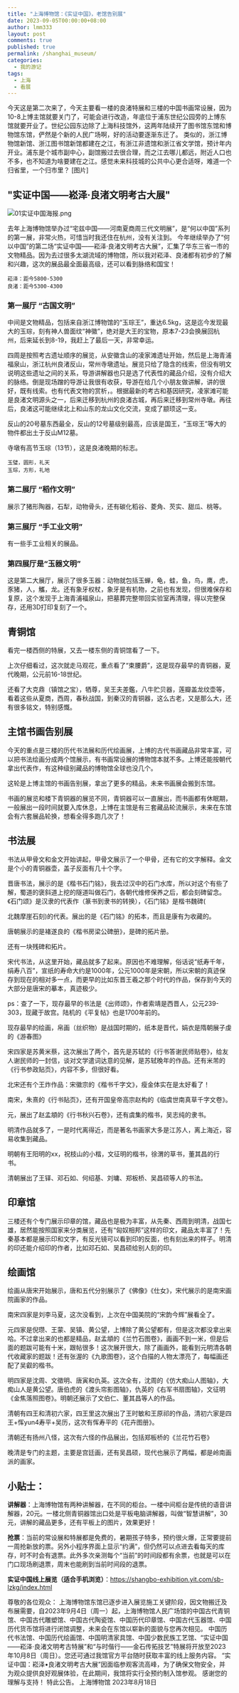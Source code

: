 ```yaml
---
title: "上海博物馆：《实证中国》，老馆告别展"
date: 2023-09-05T00:00:00+08:00
author: lmm333
layout: post
comments: true
published: true
permalink: /shanghai_museum/
categories:
  - 我的游记
tags:
  - 上海
  - 看展
---
```


今天这是第二次来了，今天主要看一楼的良渚特展和三楼的中国书画常设展，因为10-8上博主馆就要关门了，可能会进行改造，年底位于浦东世纪公园旁的上博东馆就要开业了。世纪公园东边除了上海科技馆外，这两年陆续开了图书馆东馆和博物馆东馆，俨然是个新的人民广场啊，好的活动要逐渐东迁了。
类似的，浙江博物馆新馆、浙江图书馆新馆都建在之江，有浙江非遗馆和浙江省文学馆，预计年内开业。浦东是个城市副中心，副馆搬过去很合理，而之江去哪儿都远，附近人口也不多，也不知道为啥要建在之江。感觉未来科技城的公共中心更合适呀，难道一个归省里，一个归市里？
[图片]

## "实证中国——崧泽·良渚文明考古大展"
![01实证中国海报.png](..%2Fimages%2F2023-09-05-shanghai_museum%2F01%E5%AE%9E%E8%AF%81%E4%B8%AD%E5%9B%BD%E6%B5%B7%E6%8A%A5.png)

去年上海博物馆举办过“宅兹中国——河南夏商周三代文明展”，是“何以中国”系列的第一展，非常火热，可惜当时我还住在杭州，没有关注到。
今年继续举办了“何以中国”的第二场“实证中国——崧泽·良渚文明考古大展”，汇集了华东三省一市的文物精品。因为去过很多太湖流域的博物馆，所以我对崧泽、良渚都有初步的了解和兴趣，这次的展品最全面最高级，还可以看到脉络和国宝！
```
崧泽：距今5800-5300
良渚：距今5300-4300
```
### 第一展厅 “古国文明”

中间是文物精品，包括来自浙江博物馆的“玉琮王”，重达6.5kg，这是迄今发现最大的玉琮，刻有神人兽面纹“神徽”，绝对是大王的宝物，原本7-23会换展回杭州，后来延长到8-19，我赶上了最后一天，非常幸运。

四周是按照考古遗址顺序的展览，从安徽含山的凌家滩遗址开始，然后是上海青浦福泉山，浙江杭州良渚反山，常州寺墩遗址。展览只给了隐含的线索，但没有明文说明这些遗址之间的关系，导游讲解器也只是选了代表性的藏品介绍，没有介绍大的脉络。倒是现场蹭的导游让我很有收获，导游在给几个小朋友做讲解，讲的很好，既有线索。也有代表文物的赏析，。根据最新的考古和基因研究，凌家滩可能是良渚文明源头之一，后来迁移到杭州的良渚古城，再后来迁移到常州寺墩。再往后，良渚这可能继续北上和山东的龙山文化交流，变成了颛顼这一支。

反山的20号墓东西最全，反山的12号墓级别最高，应该是国王，“玉琮王”等大的物件都出土于反山M12墓。

寺墩有高节玉琮（13节），这是良渚晚期的标志。
```
玉璧，圆形，礼天
玉琮，方形，礼地
```

### 第二展厅 “稻作文明”

展示了猪形陶器，石犁，动物骨头，还有碳化稻谷、菱角、芡实、甜瓜、桃等。

### 第三展厅 “手工业文明”
有一些手工业相关的展品。

### 第四展厅是“玉器文明”

这是第二大展厅，展示了很多玉器：动物就包括玉蝉，龟，蛙，鱼，鸟，鹰，虎，豕猪，人，觿，龙。还有象牙权杖，象牙是有机物，之前也有发现，但很难保存和复原，这个发现于上海青浦福泉山，把墓葬完整带回实验室再清理，得以完整保存，还用3D打印复刻了一个。

## 青铜馆

看完一楼西侧的特展，又去一楼东侧的青铜馆看了一下。

上次仔细看过，这次就走马观花，重点看了“束腰爵”，这是现存最早的青铜器，夏代晚期，公元前16-18世纪。

还看了大克鼎（镇馆之宝），牺尊，吴王夫差鑑，八牛贮贝器，莲瓣盖龙纹壶等，看着这些从夏商，西周，春秋战国，到秦汉的青铜器，这么古老，又是那么大，还有很多铭文，特别感慨。

## 主馆书画告别展

今天的重点是三楼的历代书法展和历代绘画展，上博的古代书画藏品非常丰富，可以把书法绘画分成两个馆展示，有书画常设展的博物馆本就不多。上博还能按朝代拿出代表作，有这种级别藏品的博物馆全球也没几个。

这轮是上博主馆的书画告别展，拿出了更多的精品，未来书画展会搬到东馆。

书画的展览和楼下青铜器的展览不同，青铜器可以一直展出，而书画都有休眠期，一般展出一段时间就要入库休息，上博在主馆是有三套藏品轮流展示，未来在东馆会有六套展品轮换，想看全得多跑几次了！

## 书法展

书法从甲骨文和金文开始讲起，甲骨文展示了一个甲骨，还有它的文字解释。金文是个小的青铜器壶，盖子反面有几十个字。

晋唐书法，展示的是《楷书石门铭》，我去过汉中的石门水库，所以对这个有些了解，蜀道的褒斜道上挖的隧道叫做石门，各朝代维修保养之后，都会刻碑留念。《石门颂》是汉隶的代表作（篆书到隶书的转换），《石门铭》是楷书魏碑(

北魏摩崖石刻)的代表。展出的是《石门铭》的拓本，而且是康有为收藏的。

唐朝展示的是褚遂良的《楷书房梁公碑册》，是碑的拓片册。

还有一块残碑和拓片。

宋代书法，从这里开始，藏品就多了起来。原因也不难理解，俗话说“纸寿千年，绢寿八百”，宣纸的寿命大约是1000年，公元1000年是宋朝，所以宋朝的真迹保存到现在的相对多一点，而更早的比如东晋王羲之那个时代的作品，保存到今天的大部分是唐宋的摹本，真迹极少。

ps：查了一下，现存最早的书法是《出师颂》，作者索靖是西晋人，公元239-303，现藏于故宫。陆机的《平复帖》也是1700年前的。

现存最早的绘画，帛画（丝织物）是战国时期的，纸本是晋代，娟衣是隋朝展子虔的《游春图》

宋四家是苏黄米蔡，这次展出了两个，首先是苏轼的《行书答谢民师贴卷》，给友人谢民师的一封信，谈对文学遣词达意的见解，是苏轼晚年的作品。还有米芾的《行书参政贴页》，内容不多，但很好看。

北宋还有个王炸作品：宋徽宗的《楷书千字文》，瘦金体实在是太好看了！

南宋，朱熹的《行书贴页》，还有开国皇帝高宗赵构的《临虞世南真草千字文卷》。

元，展出了赵孟頫的《行书秋兴石卷》，还有虞集的楷书，吴志纯的隶书。

明清作品就多了，一是时代离得近，而是著名书画家大多是江苏人，离上海近，容易收集到藏品。

明朝有王阳明的xx，祝枝山的小楷，文征明的楷书，徐渭的草书，董其昌的行书。

清朝展出了王铎、邓石如、何绍基、刘墉、郑板桥、吴昌硕等人的书法。

## 印章馆

三楼还有个专门展示印章的馆，藏品也是极为丰富，从先秦、西周到明清，战国七雄，居然能按照国家来分类展览，还有“匈奴相邦”这样的印文，藏品太丰富了！先秦基本都是展示印和文字，有反光镜可以看到印的反面，也有刻出来的样子。明清的印还能介绍印的作者，比如邓石如、吴昌硕给别人刻的印。

## 绘画馆

绘画从唐宋开始展示，唐和五代分别展示了《佛像》《仕女》，宋代展示的是南宋画院画家的作品。

南宋四家是刘李马夏，这次没看到，上次在中国美院的“宋韵今辉”展看全了。

元四家是倪瓒、王蒙、吴镇、黄公望，上博除了黄公望都有，但是这次都没拿出来哈。不过拿出来的也都是精品，赵孟頫的《兰竹石图卷》，画画不到一米，但是后面的题跋可能有十米，跟帖很多！这次展开很大，除了画画外，能看到元明清各朝代收藏家的题跋！还有张渥的《九歌图卷》，这个白描的人物太漂亮了，每幅画还配了吴叡的楷书。

明四家是沈周、文徵明、唐寅和仇英。这次全有，沈周的《仿大痴山人图轴》，大痴山人是黄公望。唐伯虎的《渡头帘影图轴》，仇英的《右军书扇图轴》，文征明《金焦落照图卷》。明朝还展示了文伯仁、董其昌等人的作品。

清朝有四王和清初六家，四王里这次展出了王时敏和王原祁的作品，清初六家是四王+恽yun4寿平+吴历，这次有恽寿平的《花卉图册》。

清朝还有扬州八怪，这次有六怪的作品展出，包括郑板桥的《兰花竹石卷》

晚清是专门的主题，主要是宫廷画，还有吴昌硕，现代也展示了两幅，都是岭南画派的画家。

## 小贴士：

**讲解器**：上海博物馆有两种讲解器，在不同的柜台。一楼中间柜台是传统的语音讲解器，20元。一楼北侧青铜器馆出口处是平板电脑讲解器，叫做“智慧讲解”，30元，讲解的藏品更多，还有平板上的图片，效果更好！

**抢票**：当前的常设展和特展都是免费的，暑期孩子特多，预约很火爆，正常要提前一周抢新放的票。另外小程序界面上显示“约满”，但仍然可以点进去看每天的库存，时不时会有退票。此外多次亲测每个“当前”的时间段都有余票，也就是可以在门口现场刷退票，周末也能刷到当前时间段的退票。

**实证中国线上展览（适合手机浏览）**：https://shangbo-exhibition.yit.com/sb-lzkg/index.html



尊敬的各位观众：
上海博物馆东馆已逐步进入展览施工关键阶段，因文物搬迁及布展需要，自2023年9月4日（周一）起，上海博物馆人民广场馆的中国古代青铜馆、中国古代雕塑馆、中国古代陶瓷馆、中国历代印章馆、中国古代玉器馆、中国历代货币馆将进行闭馆调整，未来会在东馆以崭新的面貌与您再次相见。
中国历代书法馆、中国历代绘画馆、中国明清家具馆、中国少数民族工艺馆、“实证中国——崧泽·良渚文明考古特展”和“与时偕行——金石传拓技艺”特展将开放至2023年10月8日（周日）。您还可通过我馆官方平台随时获取丰富的线上服务内容。
“实证中国：崧泽•良渚文明考古大展”因面临参观客流高峰，为了确保文物安全，并为观众提供良好观展体验，在此期间，我馆将实行全预约制入馆参观。
感谢您的理解与支持！
特此公告。
上海博物馆
2023年8月18日